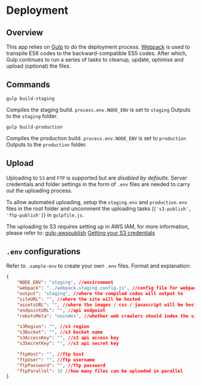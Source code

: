 # Deployment


## Overview
This app relies on [Gulp](https://github.com/gulpjs/gulp) to do the deployment process. [Webpack](https://github.com/webpack/webpack) is used to transpile ES6 codes to the backward-compatible ES5 codes. After which, Gulp continues to run a series of tasks to cleanup, update, optimise and upload (optional) the files.

## Commands
```
gulp build-staging
```
Compiles the staging build. 
`process.env.NODE_ENV` is set to `staging` 
Outputs to the `staging` folder.

```
gulp build-production
```
Compiles the production build. 
`process.env.NODE_ENV` is set to `production` 
Outputs to the `production` folder.


## Upload
Uploading to `S3` and `FTP` is supported but are *disabled by defaults*. Server credentials and folder settings in the form of `.env` files are needed to carry out the uploading process. 

To allow automated uploading, setup the `staging.env` and `production.env` files in the root folder and uncomment the uploading tasks (`['s3-publish', 'ftp-publish']`) in `gulpfile.js`.

The uploading to S3 requires setting up in AWS IAM, for more information, please refer to:
[gulp-awspublish](https://www.npmjs.com/package/gulp-awspublish)
[Getting your S3 credentials](https://docs.aws.amazon.com/sdk-for-javascript/v2/developer-guide/getting-your-credentials.html)


## `.env` configurations

Refer to `.sample-env` to create your own `.env` files. Format and explanation:

```json
{
	"NODE_ENV": "staging", //environment
	"webpack": "../webpack.staging.config.js", //config file for webpack to run
	"output": "staging", //where the compiled codes will output to
	"siteURL": "", //where the site will be hosted
	"assetsURL": "", //where the images / css / javascript will be hosted
	"endpointURL": "", //api endpoint
	"robotsMeta": "noindex", //whether web crawlers should index the site

	"s3Region": "", //s3 region
	"s3Bucket": "", //s3 bucket name
	"s3AccessKey": "", //s3 api access key
	"s3SecretKey": "", //s3 api secret key

	"ftpHost": "", //ftp host
	"ftpUser": "", //ftp username
	"ftpPassword": "", //ftp password
	"ftpParallel": 10 //how many files can be uploaded in parallel
}
```

